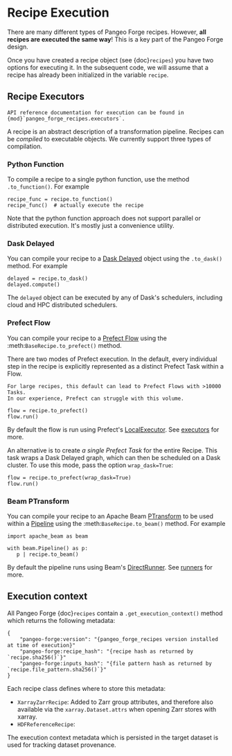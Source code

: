# Recipe Execution

There are many different types of Pangeo Forge recipes.
However, **all recipes are executed the same way**!
This is a key part of the Pangeo Forge design.

Once you have created a recipe object (see {doc}`recipes`) you have two
options for executing it. In the subsequent code, we will assume that a
recipe has already been initialized in the variable `recipe`.


## Recipe Executors

```{note}
API reference documentation for execution can be found in {mod}`pangeo_forge_recipes.executors`.
```

A recipe is an abstract description of a transformation pipeline.
Recipes can be _compiled_ to executable objects.
We currently support three types of compilation.

### Python Function

To compile a recipe to a single python function, use the method `.to_function()`.
For example

```{code-block} python
recipe_func = recipe.to_function()
recipe_func()  # actually execute the recipe
```

Note that the python function approach does not support parallel or distributed execution.
It's mostly just a convenience utility.


### Dask Delayed

You can compile your recipe to a [Dask Delayed](https://docs.dask.org/en/latest/delayed.html)
object using the `.to_dask()` method. For example

```{code-block} python
delayed = recipe.to_dask()
delayed.compute()
```

The `delayed` object can be executed by any of Dask's schedulers, including
cloud and HPC distributed schedulers.

### Prefect Flow

You can compile your recipe to a [Prefect Flow](https://docs.prefect.io/core/concepts/flows.html) using
the :meth:`BaseRecipe.to_prefect()` method.

There are two modes of Prefect execution.
In the default, every individual step in the recipe is explicitly represented
as a distinct Prefect Task within a Flow.

```{warning}
For large recipes, this default can lead to Prefect Flows with >10000 Tasks.
In our experience, Prefect can struggle with this volume.
```

```{code-block} python
flow = recipe.to_prefect()
flow.run()
```

By default the flow is run using Prefect's [LocalExecutor](https://docs.prefect.io/orchestration/flow_config/executors.html#localexecutor). See [executors](https://docs.prefect.io/orchestration/flow_config/executors.html) for more.

An alternative is to create _a single Prefect Task_ for the entire Recipe.
This task wraps a Dask Delayed graph, which can then be scheduled on
a Dask cluster. To use this mode, pass the option `wrap_dask=True`:

```{code-block} python
flow = recipe.to_prefect(wrap_dask=True)
flow.run()
```

### Beam PTransform

You can compile your recipe to an Apache Beam [PTransform](https://beam.apache.org/documentation/programming-guide/#transforms)
to be used within a [Pipeline](https://beam.apache.org/documentation/programming-guide/#creating-a-pipeline) using the
:meth:`BaseRecipe.to_beam()` method. For example

```{code-block} python
import apache_beam as beam

with beam.Pipeline() as p:
   p | recipe.to_beam()
```

By default the pipeline runs using Beam's [DirectRunner](https://beam.apache.org/documentation/runners/direct/).
See [runners](https://beam.apache.org/documentation/#runners) for more.


## Execution context

All Pangeo Forge {doc}`recipes` contain a `.get_execution_context()` method which returns the
following metadata:

```{code-block} python
{
    "pangeo-forge:version": "{pangeo_forge_recipes version installed at time of execution}"
    "pangeo-forge:recipe_hash": "{recipe hash as returned by `recipe.sha256()`}"
    "pangeo-forge:inputs_hash": "{file pattern hash as returned by `recipe.file_pattern.sha256()`}"
}
```

Each recipe class defines where to store this metadata:

- `XarrayZarrRecipe`: Added to Zarr group attributes, and therefore also available via the
`xarray.Dataset.attrs` when opening Zarr stores with xarray.
- `HDFReferenceRecipe`:

The execution context metadata which is persisted in the target dataset is used for tracking
dataset provenance.
